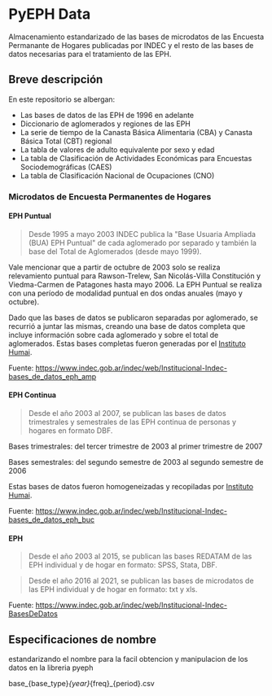 # PyEPH Data

Almacenamiento estandarizado de las bases de microdatos de las Encuesta Permanante de Hogares publicadas por INDEC y el resto de las bases de datos necesarias para el tratamiento de las EPH. 

## Breve descripción

En este repositorio se albergan:
- Las bases de datos de las EPH de 1996 en adelante
- Diccionario de aglomerados y regiones de las EPH
- La serie de tiempo de la Canasta Básica Alimentaria (CBA) y Canasta Básica Total (CBT) regional
- La tabla de valores de adulto equivalente por sexo y edad
- La tabla de Clasificación de Actividades Económicas para Encuestas Sociodemográficas (CAES)
- La tabla de Clasificación Nacional de Ocupaciones (CNO)

### Microdatos de Encuesta Permanentes de Hogares

#### EPH Puntual

> Desde 1995 a mayo 2003 INDEC publica la "Base Usuaria Ampliada (BUA) EPH Puntual" de cada aglomerado por separado y también la base del Total de Aglomerados (desde mayo 1999). 

Vale mencionar que a partir de octubre de 2003 solo se realiza relevamiento puntual para Rawson-Trelew, San Nicolás-Villa Constitución y Viedma-Carmen de Patagones hasta mayo 2006. La EPH Puntual se realiza con una período de modalidad puntual en dos ondas anuales (mayo y octubre).

Dado que las bases de datos se publicaron separadas por aglomerado, se recurrió a juntar las mismas, creando una base de datos completa que incluye información sobre cada aglomerado y sobre el total de aglomerados. Estas bases completas fueron generadas por el [Instituto Humai](https://ihum.ai/).


Fuente: https://www.indec.gob.ar/indec/web/Institucional-Indec-bases_de_datos_eph_amp


#### EPH Continua

> Desde el año 2003 al 2007, se publican las bases de datos trimestrales y semestrales de las EPH continua de personas y hogares en formato DBF.

Bases trimestrales: del tercer trimestre de 2003 al primer trimestre de 2007

Bases semestrales: del segundo semestre de 2003 al segundo semestre de 2006

Estas bases de datos fueron homogeneizadas y recopiladas por [Instituto Humai](https://ihum.ai/).

Fuente: https://www.indec.gob.ar/indec/web/Institucional-Indec-bases_de_datos_eph_buc

#### EPH

> Desde el año 2003 al 2015, se publican las bases REDATAM de las EPH individual y de hogar en formato: SPSS, Stata, DBF.



> Desde el año 2016 al 2021, se publican las bases de microdatos de las EPH individual y de hogar en formato: txt y xls.

Fuente: https://www.indec.gob.ar/indec/web/Institucional-Indec-BasesDeDatos

## Especificaciones de nombre

estandarizando el nombre para la facil obtencion y manipulacion de los datos en la libreria pyeph

base_{base_type}_{year}_{freq}_{period}.csv 